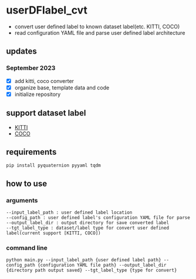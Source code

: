# userDFlabel_cvt
- convert user defined label to known dataset label(etc. KITTI, COCO)
- read configuration YAML file and parse user defined label architecture

## updates
### September 2023
- [x] add kitti, coco converter
- [x] organize base, template data and code
- [x] initialize repository

## support dataset label
- [KITTI](https://www.cvlibs.net/datasets/kitti/eval_object.php?obj_benchmark=3d)
- [COCO](https://cocodataset.org/#download)

## requirements
```commandline
pip install pyquaternion pyyaml tqdm
```

## how to use
### arguments
    --input_label_path : user defined label location
    --config_path : user defined label's configuration YAML file for parse
    --output_label_dir : output directory for save converted label
    --tgt_label_type : dataset/label type for convert user defined label(current support [KITTI, COCO])

### command line
```commandline
python main.py --input_label_path {user defined label path} --config_path {configuration YAML file path} --output_label_dir {directory path output saved} --tgt_label_type {type for convert} 
```
